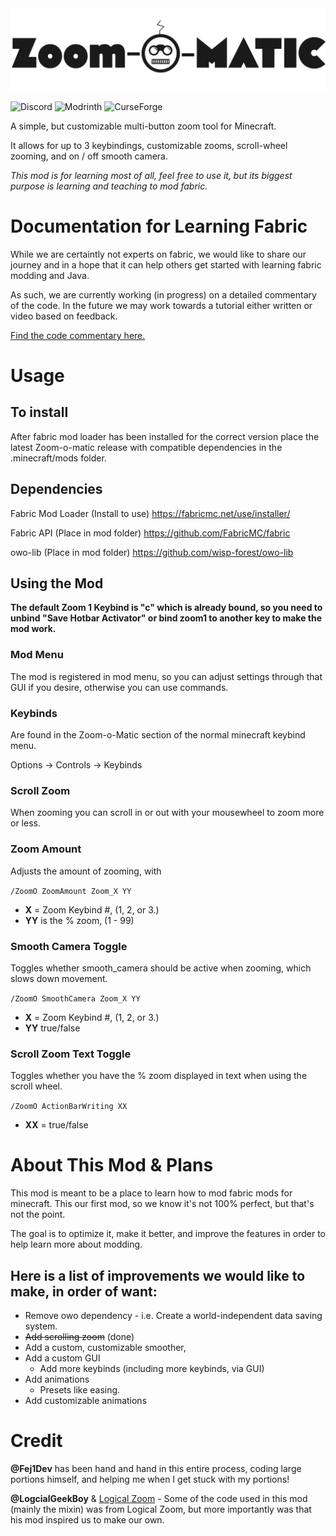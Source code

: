<picture>
  <source media="(prefers-color-scheme: dark)" srcset="src/main/resources/assets/zoom-o-matic/Title-White.png">
  <img alt="Zoom-o-Matic" src="src/main/resources/assets/zoom-o-matic/Title-Black.png">
</picture>

![Discord](https://img.shields.io/discord/918887116455432222?label=%20Discord&logo=Discord)
![Modrinth](https://img.shields.io/modrinth/dt/2GzPMA8i?label=Modrinth&logo=Modrinth)
![CurseForge](https://cf.way2muchnoise.eu/843440.svg)

A simple, but customizable multi-button zoom tool for Minecraft.

It allows for up to 3 keybindings, customizable zooms, scroll-wheel zooming, and on / off smooth camera.

_This mod is for learning most of all, feel free to use it, but its biggest purpose is learning and teaching to mod fabric._
# Documentation for Learning Fabric
While we are certaintly not experts on fabric, we would like to share our journey and in a hope that it can help others get started with learning fabric modding and Java. 

As such, we are currently working (in progress) on a detailed commentary of the code. In the future we may work towards a tutorial either written or video based on feedback.

[Find the code commentary here.](docs/COMMENTARY.md) 

# Usage
## To install
After fabric mod loader has been installed for the correct version place the latest Zoom-o-matic release with compatible dependencies in the .minecraft/mods folder.
## Dependencies
Fabric Mod Loader (Install to use)
https://fabricmc.net/use/installer/

Fabric API (Place in mod folder)
https://github.com/FabricMC/fabric

owo-lib (Place in mod folder)
https://github.com/wisp-forest/owo-lib

## Using the Mod
**The default Zoom 1 Keybind is "c" which is already bound, so you need to unbind "Save Hotbar Activator" or bind zoom1 to another key to make the mod work.**

### Mod Menu
The mod is registered in mod menu, so you can adjust settings through that GUI if you desire, otherwise you can use commands. 

### Keybinds
Are found in the Zoom-o-Matic section of the normal minecraft keybind menu. 

Options -> Controls -> Keybinds

### Scroll Zoom
When zooming you can scroll in or out with your mousewheel to zoom more or less.

### Zoom Amount
Adjusts the amount of zooming, with 

`/ZoomO ZoomAmount Zoom_X YY`

- **X** = Zoom Keybind #, (1, 2, or 3.)
- **YY** is the % zoom, (1 - 99)

### Smooth Camera Toggle
Toggles whether smooth_camera should be active when zooming, which slows down movement.

`/ZoomO SmoothCamera Zoom_X YY`

- **X** = Zoom Keybind #, (1, 2, or 3.)
- **YY** true/false

### Scroll Zoom Text Toggle
Toggles whether you have the % zoom displayed in text when using the scroll wheel. 

`/ZoomO ActionBarWriting XX`

- **XX** = true/false

# About This Mod & Plans
This mod is meant to be a place to learn how to mod fabric mods for minecraft. This our first mod, so we know it's not 100% perfect, but that's not the point.

The goal is to optimize it, make it better, and improve the features in order to help learn more about modding.

## Here is a list of improvements we would like to make, in order of want:
- Remove owo dependency - i.e. Create a world-independent data saving system.
- ~~Add scrolling zoom~~ (done)
- Add a custom, customizable smoother,
- Add a custom GUI
  - Add more keybinds (including more keybinds, via GUI)
- Add animations
  - Presets like easing.
- Add customizable animations 

# Credit
**@Fej1Dev** has been hand and hand in this entire process, coding large portions himself, and helping me when I get stuck with my portions!

**@LogcialGeekBoy**  & [Logical Zoom](https://github.com/LogicalGeekBoy/logical_zoom) - Some of the code used in this mod (mainly the mixin) was from Logical Zoom, but more importantly was that his mod inspired us to make our own. 
